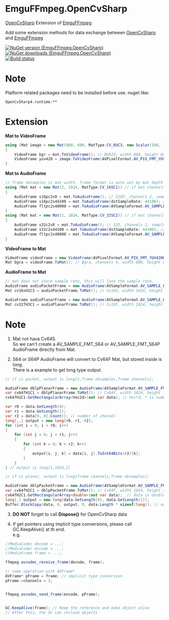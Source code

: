 EmguFFmpeg.OpenCvSharp
=====================

[OpenCvSharp](https://github.com/shimat/opencvsharp) Extension of [EmguFFmpeg](/../EmguFFmpeg)  

    
Add some extension methods for data exchange between [OpenCvSharp](https://github.com/shimat/opencvsharp) and [EmguFFmpeg](../EmguFFmpeg/README.md)

[![NuGet version (EmguFFmpeg.OpenCvSharp)](https://img.shields.io/nuget/v/EmguFFmpeg.OpenCvSharp.svg)](https://www.nuget.org/packages/EmguFFmpeg.OpenCvSharp/)
[![NuGet downloads (EmguFFmpeg.OpenCvSharp)](https://img.shields.io/nuget/dt/EmguFFmpeg.OpenCvSharp.svg)](https://www.nuget.org/packages/EmguFFmpeg.OpenCvSharp/)    
[![Build status](https://img.shields.io/appveyor/ci/IOL0ol1/emguffmpeg)](https://ci.appveyor.com/project/IOL0ol1/emguffmpeg)

# Note

Platform related packages need to be installed before use.
nuget like:
```
OpenCvSharp4.runtime.**
```


# Extension

**Mat to VideoFrame**
```csharp
using (Mat image = new Mat(800, 600, MatType.CV_8UC3, new Scalar(100, 100, 100)))
{
    VideoFrame bgr = mat.ToVideoFrame(); // BGR24, width 800, height 600
    VideoFrame yuv420 = image.ToVideoFrame(AVPixelFormat.AV_PIX_FMT_YUV420P); // YUV420P, width 800, height 600
}
```
**Mat to AudioFrame**
```csharp
// frame nbsamples is mat width, frame format is auto set by mat depth type
using (Mat mat = new Mat(2, 1024, MatType.CV_16SC1)) // if mat channels == 1 frame is planar, frame channels is mat height.
{
    AudioFrame s16pc2s0 = mat.ToAudioFrame(); // S16P, channels 2, sample rate 0. if use this frame in ffmpeg, need set sample rate later.
    AudioFrame s16pc2s44100 = mat.ToAudioFrame(dstSampleRate: 44100); // S16P, channels 2, sample rate 44100
    AudioFrame fltpc2s48000 = mat.ToAudioFrame(AVSampleFormat.AV_SAMPLE_FMT_FLTP, 48000); // FLTP, channels 2, sample rate 44100
}
using (Mat mat = new Mat(1, 1024, MatType.CV_32SC2)) // if mat channels > 1 frame is packet, frame channels is mat channels, only first line in mat is used.
{
    AudioFrame s32c2s0 = mat.ToAudioFrame(); // S32, channels 2, sample rate 0. if use this frame in ffmpeg, need set sample rate later.
    AudioFrame s32c2s44100 = mat.ToAudioFrame(dstSampleRate: 44100); // S32, channels 2, sample rate 44100
    AudioFrame fltpc2s48000 = mat.ToAudioFrame(AVSampleFormat.AV_SAMPLE_FMT_FLTP, 48000); // FLTP, channels 2, sample rate 44100
}
```

**VideoFrame to Mat**
```csharp
VideoFrame videoFrame = new VideoFrame(AVPixelFormat.AV_PIX_FMT_YUV420P, 800, 600);
Mat bgra = videoFrame.ToMat(); // Bgra, channels 4, width 800, height 600
```
**AudioFrame to Mat**
```csharp
// mat does not store sample rate, this will lose the sample rate.
AudioFrame audioPacketFrame = new AudioFrame(AVSampleFormat.AV_SAMPLE_FMT_S16, 3, 1024, 44100);
Mat cv16sH1C3 = audioPacketFrame.ToMat(); // Cv16S, width 1024, height 1, channels 3

AudioFrame audioPlanarFrame = new AudioFrame(AVSampleFormat.AV_SAMPLE_FMT_FLTP, 3, 1024, 44100);
Mat cv32fH3C1 = audioPlanarFrame.ToMat(); // Cv32F, width 1024, height 3, channels 1
```

# Note
1. Mat not hava Cv64S.    
So we can't create a AV_SAMPLE_FMT_S64 or AV_SAMPLE_FMT_S64P AudioFrame directly from Mat.

2. S64 or S64P AudioFrame will convert to Cv64F Mat, but stored inside is long.    
There is a example to get long type output.
```csharp
// if is packet, output is long[1,frame nbsamples,frame channels];

AudioFrame dblpPlanarFrame = new AudioFrame(AVSampleFormat.AV_SAMPLE_FMT_S64, 2, 1024, 44100);
var cv64fH1C1 = dblpPlanarFrame.ToMat(); // Cv64F, width 1024, height 1, number of channel 2
cv64fH1C1.GetRectangularArray<Vec2d>(out var data); // Vec*d, * is number of channel

var r0 = data.GetLength(0);
var r1 = data.GetLength(1);
var r2 = data[0, 0].Count(); // number of channel
long[,,] output = new long[r0, r1, r2];
for (int i = 0; i < r0; i++)
{
    for (int j = 0; j < r1; j++)
    {
        for (int k = 0; k < r2; k++)
        {
            output[i, j, k] = data[i, j].ToInt64Bits(r2)[k];
        }
    }
} // output is long[1,1024,2]
```
```csharp
// if is planar, output is long[frame channels,frame nbsamples];

AudioFrame dblpPacketFrame = new AudioFrame(AVSampleFormat.AV_SAMPLE_FMT_S64P, 2, 1024, 44100);
var cv64fH2C1 = dblpPacketFrame.ToMat(); // Cv64F, width 1024, height 2, number of channel 1
cv64fH2C1.GetRectangularArray<double>(out var data);  // data is double[2,1024]
long[,] output = new long[data.GetLength(0), data.GetLength(1)];
Buffer.BlockCopy(data, 0, output, 0, data.Length * sizeof(long)); // output is long[2,1024]
```

3. **DO NOT** forget to call **Dispose()** for OpenCvSharp data

4. If get pointers using implicit type conversions, please call GC.KeepAlive() at th end.    
e.g.    
```csharp
//MediaCodec decode = ...;
//MediaCodec encode = ...;
//MediaFrame frame = ...;

ffmpeg.avcodec_receive_frame(decode, frame);

// some operation with AVFrame*
AVFrame* pFrame = frame; // implicit type conversion
pFrame->channels = 3;


ffmpeg.avcodec_send_frame(encode, pFrame);


GC.KeepAlive(frame); // Keep the reference and make object alive
// After this, the GC can reclaim objects
```


 

